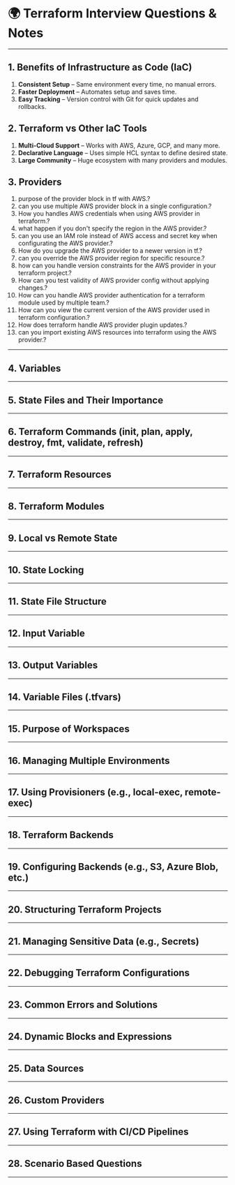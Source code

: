 # 🌍 Terraform Interview Questions & Notes

---

## 1. Benefits of Infrastructure as Code (IaC)
1. **Consistent Setup** – Same environment every time, no manual errors.  
2. **Faster Deployment** – Automates setup and saves time.  
3. **Easy Tracking** – Version control with Git for quick updates and rollbacks.

## 2. Terraform vs Other IaC Tools
1. **Multi-Cloud Support** – Works with AWS, Azure, GCP, and many more.  
2. **Declarative Language** – Uses simple HCL syntax to define desired state.  
3. **Large Community** – Huge ecosystem with many providers and modules.


## 3. Providers
1. purpose of the provider block in tf with AWS.?
2. can you use multiple AWS provider block in a single configuration.?
3. How you handles AWS credentials when using AWS provider in terraform.?
4. what happen if you don't specify the region in the AWS provider.?
5. can you use an IAM role instead of AWS access and secret key when configurating the AWS provider.?
6. How do you upgrade the AWS provider to a newer version in tf.?
7. can you override the AWS provider region for specific resource.?
8. how can you handle version constraints for the AWS provider in your terraform project.?
9. How can you test validity of AWS provider config without applying changes.?
10. How can you handle AWS provider authentication for a terraform module used by multiple team.?
11. How can you view the current version of the AWS provider used in terraform configuration.?
12. How does terraform handle AWS provider plugin updates.?
13. can you import existing AWS resources into terraform using the AWS provider.?

---

## 4. Variables

---

## 5. State Files and Their Importance

---

## 6. Terraform Commands (init, plan, apply, destroy, fmt, validate, refresh)

---

## 7. Terraform Resources

---

## 8. Terraform Modules

---

## 9. Local vs Remote State

---

## 10. State Locking

---

## 11. State File Structure

---

## 12. Input Variable

---

## 13. Output Variables

---

## 14. Variable Files (.tfvars)

---

## 15. Purpose of Workspaces

---

## 16. Managing Multiple Environments

---

## 17. Using Provisioners (e.g., local-exec, remote-exec)

---

## 18. Terraform Backends

---

## 19. Configuring Backends (e.g., S3, Azure Blob, etc.)

---

## 20. Structuring Terraform Projects

---

## 21. Managing Sensitive Data (e.g., Secrets)

---

## 22. Debugging Terraform Configurations

---

## 23. Common Errors and Solutions

---

## 24. Dynamic Blocks and Expressions

---

## 25. Data Sources

---

## 26. Custom Providers

---

## 27. Using Terraform with CI/CD Pipelines

---

## 28. Scenario Based Questions

---
